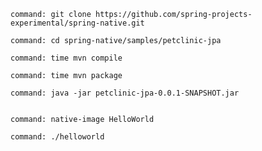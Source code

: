 ```terminal:execute
command: git clone https://github.com/spring-projects-experimental/spring-native.git
```

```terminal:execute
command: cd spring-native/samples/petclinic-jpa
```

```terminal:execute
command: time mvn compile
```

```terminal:execute
command: time mvn package
```

```terminal:execute
command: java -jar petclinic-jpa-0.0.1-SNAPSHOT.jar
```

```terminal:interupt
```

```terminal:execute
command: native-image HelloWorld
```

```terminal:execute
command: ./helloworld
```
